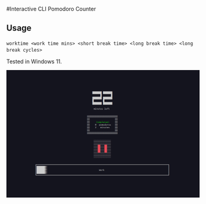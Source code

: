 
#Interactive CLI Pomodoro Counter

## Usage
`worktime <work time mins> <short break time> <long break time> <long break cycles>`

Tested in Windows 11.

<img src="images/screenshot.png">
